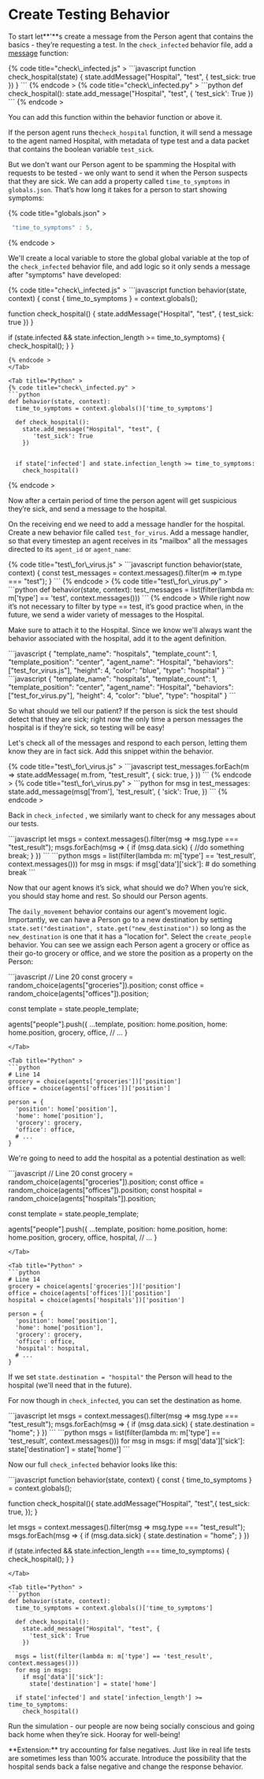 # Create Testing Behavior

To start let**'**s create a message from the Person agent that contains the basics - they’re requesting a test. In the `check_infected` behavior file, add a [message](../../creating-simulations/agent-messages/) function:

<Tabs>
<Tab title="JavaScript" >
{% code title="check\_infected.js" >
```javascript
function check_hospital(state) {
   state.addMessage("Hospital", "test", {
      test_sick: true
   })
 }
```
{% endcode >
</Tab>

<Tab title="Python" >
{% code title="check\_infected.py" >
```python
def check_hospital():
   state.add_message("Hospital", "test", {
      'test_sick': True
   })
```
{% endcode >
</Tab>
</Tabs>

You can add this function within the behavior function or above it.

If the person agent runs the`check_hospital` function, it will send a message to the agent named Hospital, with metadata of type test and a data packet that contains the boolean variable `test_sick`.

But we don't want our Person agent to be spamming the Hospital with requests to be tested - we only want to send it when the Person suspects that they are sick. We can add a property called `time_to_symptoms` in `globals.json`. That’s how long it takes for a person to start showing symptoms:

{% code title="globals.json" >
```javascript
 "time_to_symptoms" : 5,
```
{% endcode >

We'll create a local variable to store the global global variable at the top of the `check_infected` behavior file, and add logic so it only sends a message after "symptoms" have developed:

<Tabs>
<Tab title="JavaScript" >
{% code title="check\_infected.js" >
```javascript
function behavior(state, context) {
  const { time_to_symptoms } = context.globals();

  function check_hospital() {
    state.addMessage("Hospital", "test", {
       test_sick: true
    })
  }


  if (state.infected && state.infection_length >= time_to_symptoms) {
    check_hospital();
  }
}
```
{% endcode >
</Tab>

<Tab title="Python" >
{% code title="check\_infected.py" >
```python
def behavior(state, context):
  time_to_symptoms = context.globals()['time_to_symptoms']

  def check_hospital():
    state.add_message("Hospital", "test", {
       'test_sick': True
    })


  if state['infected'] and state.infection_length >= time_to_symptoms:
    check_hospital()
```
{% endcode >
</Tab>
</Tabs>

Now after a certain period of time the person agent will get suspicious they’re sick, and send a message to the hospital.

On the receiving end we need to add a message handler for the hospital. Create a new behavior file called `test_for_virus`. Add a message handler, so that every timestep an agent receives in its "mailbox" all the messages directed to its `agent_id` or `agent_name`:

<Tabs>
<Tab title="JavaScript" >
{% code title="test\_for\_virus.js" >
```javascript
function behavior(state, context) {
    const test_messages = context.messages().filter(m => m.type === "test");
}
```
{% endcode >
</Tab>

<Tab title="Python" >
{% code title="test\_for\_virus.py" >
```python
def behavior(state, context):
    test_messages = list(filter(lambda m: m['type'] == 'test', context.messages()))
```
{% endcode >
</Tab>
</Tabs>

<Hint style="info">
While right now it’s not necessary to filter by type == test, it’s good practice when, in the future, we send a wider variety of messages to the Hospital.
</Hint>

Make sure to attach it to the Hospital. Since we know we'll always want the behavior associated with the hospital, add it to the agent definition.

<Tabs>
<Tab title="JavaScript" >
```javascript
{
    "template_name": "hospitals",
    "template_count": 1,
    "template_position": "center",
    "agent_name": "Hospital", 
    "behaviors": ["test_for_virus.js"],
    "height": 4,
    "color": "blue",
    "type": "hospital"
  }
```
</Tab>

<Tab title="Python" >
```javascript
{
    "template_name": "hospitals",
    "template_count": 1,
    "template_position": "center",
    "agent_name": "Hospital", 
    "behaviors": ["test_for_virus.py"],
    "height": 4,
    "color": "blue",
    "type": "hospital"
  }
```
</Tab>
</Tabs>

So what should we tell our patient? If the person is sick the test should detect that they are sick; right now the only time a person messages the hospital is if they’re sick, so testing will be easy!

Let's check all of the messages and respond to each person, letting them know they are in fact sick. Add this snippet within the behavior.

<Tabs>
<Tab title="JavaScript" >
{% code title="test\_for\_virus.js" >
```javascript
 test_messages.forEach(m => state.addMessage(
   m.from,
   "test_result",
   {
     sick: true,
   }
 ))
```
{% endcode >
</Tab>

<Tab title="Python" >
{% code title="test\_for\_virus.py" >
```python
for msg in test_messages:
  state.add_message(msg['from'], 'test_result', {
     'sick': True,
  })
```
{% endcode >
</Tab>
</Tabs>

Back in `check_infected` , we similarly want to check for any messages about our tests.

<Tabs>
<Tab title="JavaScript" >
```javascript
let msgs = context.messages().filter(msg => msg.type === "test_result");
msgs.forEach(msg => {
     if (msg.data.sick) {
     //do something
       break;
     }
    })
```
</Tab>

<Tab title="Python" >
```python
msgs = list(filter(lambda m: m['type'] == 'test_result', context.messages()))
for msg in msgs:
   if msg['data']['sick']:
     # do something
     break
```
</Tab>
</Tabs>

Now that our agent knows it’s sick, what should we do? When you’re sick, you should stay home and rest. So should our Person agents.

The `daily_movement` behavior contains our agent's movement logic. Importantly, we can have a Person go to a new destination by setting `state.set("destination", state.get("new_destination"))` so long as the `new_destination` is one that it has a "location for". Select the `create_people` behavior. You can see we assign each Person agent a grocery or office as their go-to grocery or office, and we store the position as a property on the Person:

<Tabs>
<Tab title="JavaScript" >
```javascript
// Line 20
const grocery = random_choice(agents["groceries"]).position;
const office = random_choice(agents["offices"]).position;

const template = state.people_template;

  agents["people"].push({
    ...template,
    position: home.position,
    home: home.position,
    grocery,
    office,
    // ...
  }
```
</Tab>

<Tab title="Python" >
```python
# Line 14
grocery = choice(agents['groceries'])['position']
office = choice(agents['offices'])['position']

person = {
  'position': home['position'],
  'home': home['position'],
  'grocery': grocery,
  'office': office,
  # ...
}
```
</Tab>
</Tabs>

We're going to need to add the hospital as a potential destination as well:

<Tabs>
<Tab title="JavaScript" >
```javascript
// Line 20
const grocery = random_choice(agents["groceries"]).position;
const office = random_choice(agents["offices"]).position;
const hospital = random_choice(agents["hospitals"]).position;

const template = state.people_template;

  agents["people"].push({
    ...template,
    position: home.position,
    home: home.position,
    grocery,
    office,
    hospital,
    // ...
  }
```
</Tab>

<Tab title="Python" >
```python
# Line 14
grocery = choice(agents['groceries'])['position']
office = choice(agents['offices'])['position']
hospital = choice(agents['hospitals'])['position']

person = {
  'position': home['position'],
  'home': home['position'],
  'grocery': grocery,
  'office': office,
  'hospital': hospital,
  # ...
}
```
</Tab>
</Tabs>

If we set `state.destination = "hospital"` the Person will head to the hospital \(we'll need that in the future\).

For now though in `check_infected`, you can set the destination as home.

<Tabs>
<Tab title="JavaScript" >
```javascript
let msgs = context.messages().filter(msg => msg.type === "test_result");
 msgs.forEach(msg => {
   if (msg.data.sick) {
      state.destination = "home"; 
   }
 })
```
</Tab>

<Tab title="Python" >
```python
msgs = list(filter(lambda m: m['type'] == 'test_result', context.messages()))
for msg in msgs:
  if msg['data']['sick']:
    state['destination'] = state['home']
```
</Tab>
</Tabs>

Now our full `check_infected` behavior looks like this:

<Tabs>
<Tab title="JavaScript" >
```javascript
function behavior(state, context) {
  const { time_to_symptoms } = context.globals();

  function check_hospital(){
     state.addMessage("Hospital", "test",{
         test_sick: true,
     });
   }

  let msgs = context.messages().filter(msg => msg.type === "test_result");
   msgs.forEach(msg => {
     if (msg.data.sick) {
        state.destination = "home"; 
     }
   })

  if (state.infected && state.infection_length === time_to_symptoms) {
     check_hospital();
   }
}
```
</Tab>

<Tab title="Python" >
```python
def behavior(state, context):
  time_to_symptoms = context.globals()['time_to_symptoms']

  def check_hospital():
    state.add_message("Hospital", "test", {
      'test_sick': True
    })

  msgs = list(filter(lambda m: m['type'] == 'test_result', context.messages()))
  for msg in msgs:
    if msg['data']['sick']:
      state['destination'] = state['home']

  if state['infected'] and state['infection_length'] >= time_to_symptoms:
    check_hospital()
```
</Tab>
</Tabs>

Run the simulation - our people are now being socially conscious and going back home when they’re sick. Hooray for well-being!

<Hint style="success">
**Extension:** try accounting for false negatives. Just like in real life tests are sometimes less than 100% accurate. Introduce the possibility that the hospital sends back a false negative and change the response behavior.
</Hint>

